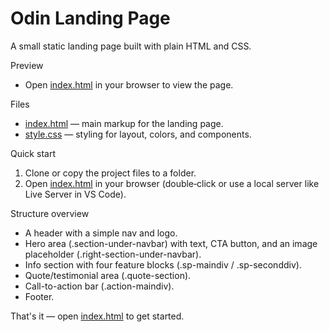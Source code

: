 # Odin Landing Page

A small static landing page built with plain HTML and CSS.

Preview
- Open [index.html](index.html) in your browser to view the page.

Files
- [index.html](index.html) — main markup for the landing page.
- [style.css](style.css) — styling for layout, colors, and components.

Quick start
1. Clone or copy the project files to a folder.
2. Open [index.html](index.html) in your browser (double‑click or use a local server like Live Server in VS Code).

Structure overview
- A header with a simple nav and logo.
- Hero area (.section-under-navbar) with text, CTA button, and an image placeholder (.right-section-under-navbar).
- Info section with four feature blocks (.sp-maindiv / .sp-seconddiv).
- Quote/testimonial area (.quote-section).
- Call-to-action bar (.action-maindiv).
- Footer.

That's it — open [index.html](index.html) to get started.
